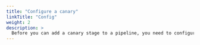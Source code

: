 ```yaml
---
title: "Configure a canary"
linkTitle: "Config"
weight: 2
description: >
  Before you can add a canary stage to a pipeline, you need to configure what the canary consists of.
---
```

